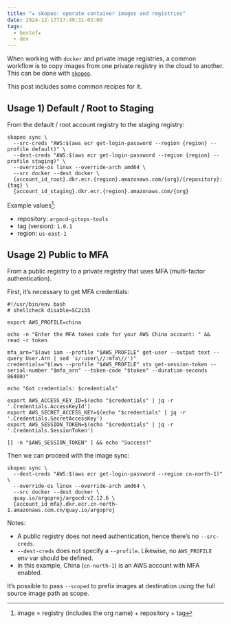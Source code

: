 ```yaml
---
title: "★ skopeo: operate container images and registries"
date: 2024-12-17T17:49:31-03:00
tags:
  - bestof★
  - dev
---
```


When working with `docker` and private image registries, a common workflow is to copy images from one private registry in the cloud to another. This can be done with [`skopeo`](https://github.com/containers/skopeo/).

This post includes some common recipes for it.

## Usage 1) Default / Root to Staging

From the default / root account registry to the staging registry:

```shell
skopeo sync \
  --src-creds "AWS:$(aws ecr get-login-password --region {region} --profile default)" \
  --dest-creds "AWS:$(aws ecr get-login-password --region {region} --profile staging)" \
  --override-os linux --override-arch amd64 \
  --src docker --dest docker \
  {account_id_root}.dkr.ecr.{region}.amazonaws.com/{org}/{repository}:{tag} \
  {account_id_staging}.dkr.ecr.{region}.amazonaws.com/{org}
```

Example values[^1]:

- repository: `argocd-gitops-tools`
- tag (version): `1.0.1`
- region: `us-east-1`

[^1]: image = registry (includes the org name) + repository + tag

## Usage 2) Public to MFA

From a public registry to a private registry that uses MFA (multi-factor authentication).

First, it’s necessary to get MFA credentials:

```shell
#!/usr/bin/env bash
# shellcheck disable=SC2155

export AWS_PROFILE=china

echo -n "Enter the MFA token code for your AWS China account: " && read -r token

mfa_arn="$(aws iam --profile "$AWS_PROFILE" get-user --output text --query User.Arn | sed 's/:user\//:mfa\//')"
credentials="$(aws --profile "$AWS_PROFILE" sts get-session-token --serial-number "$mfa_arn" --token-code "$token" --duration-seconds 86400)"

echo "Got credentials: $credentials"

export AWS_ACCESS_KEY_ID=$(echo "$credentials" | jq -r '.Credentials.AccessKeyId')
export AWS_SECRET_ACCESS_KEY=$(echo "$credentials" | jq -r '.Credentials.SecretAccessKey')
export AWS_SESSION_TOKEN=$(echo "$credentials" | jq -r '.Credentials.SessionToken')

[[ -n "$AWS_SESSION_TOKEN" ] && echo "Success!"
```

Then we can proceed with the image sync:

```shell
skopeo sync \
  --dest-creds "AWS:$(aws ecr get-login-password --region cn-north-1)" \
  --override-os linux --override-arch amd64 \
  --src docker --dest docker \
  quay.io/argoproj/argocd:v2.12.6 \
  {account_id_mfa}.dkr.ecr.cn-north-1.amazonaws.com.cn/quay.io/argoproj
```

Notes:

- A public registry does not need authentication, hence there’s no `--src-creds`.
- `--dest-creds` does not specify a `--profile`. Likewise, no `AWS_PROFILE` env var should be defined.
- In this example, China (`cn-north-1`) is an AWS account with MFA enabled.

It’s possible to pass `--scoped` to prefix images at destination using the full source image path as scope.
